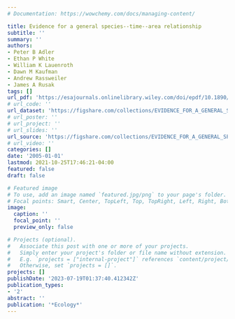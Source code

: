 ```yaml
---
# Documentation: https://wowchemy.com/docs/managing-content/

title: Evidence for a general species--time--area relationship
subtitle: ''
summary: ''
authors:
- Peter B Adler
- Ethan P White
- William K Lauenroth
- Dawn M Kaufman
- Andrew Rassweiler
- James A Rusak
tags: []
url_pdf: 'https://esajournals.onlinelibrary.wiley.com/doi/epdf/10.1890/05-0067'
# url_code: ''
url_dataset: 'https://figshare.com/collections/EVIDENCE_FOR_A_GENERAL_SPECIES_TIME_AREA_RELATIONSHIP/3298679'
# url_poster: ''
# url_project: ''
# url_slides: ''
url_source: 'https://figshare.com/collections/EVIDENCE_FOR_A_GENERAL_SPECIES_TIME_AREA_RELATIONSHIP/3298679'
# url_video: ''
categories: []
date: '2005-01-01'
lastmod: 2021-10-25T17:46:21-04:00
featured: false
draft: false

# Featured image
# To use, add an image named `featured.jpg/png` to your page's folder.
# Focal points: Smart, Center, TopLeft, Top, TopRight, Left, Right, BottomLeft, Bottom, BottomRight.
image:
  caption: ''
  focal_point: ''
  preview_only: false

# Projects (optional).
#   Associate this post with one or more of your projects.
#   Simply enter your project's folder or file name without extension.
#   E.g. `projects = ["internal-project"]` references `content/project/deep-learning/index.md`.
#   Otherwise, set `projects = []`.
projects: []
publishDate: '2023-07-19T01:37:40.412342Z'
publication_types:
- '2'
abstract: ''
publication: '*Ecology*'
---
```

